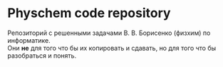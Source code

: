 # Physchem code repository
Репозиторий с решенными задачами В. В. Борисенко (физхим) по информатике.  
Они **не** для того что бы их копировать и сдавать, но для того что бы разобраться и понять.
